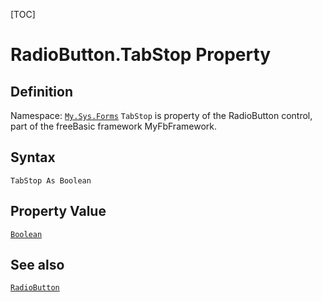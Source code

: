 [TOC]
# RadioButton.TabStop Property

## Definition
Namespace: [`My.Sys.Forms`](My.Sys.Forms.md)
`TabStop` is property of the RadioButton control, part of the freeBasic framework MyFbFramework.
## Syntax
```freeBasic
TabStop As Boolean
```
## Property Value
[`Boolean`]("https://www.freebasic.net/wiki/KeyPgBoolean")
## See also
[`RadioButton`](RadioButton.md)
